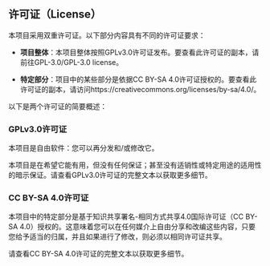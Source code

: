 ## 许可证（License）

本项目采用双重许可证。以下部分内容具有不同的许可证要求：

- **项目整体**：本项目整体按照GPLv3.0许可证发布。要查看此许可证的副本，请前往GPL-3.0/GPL-3.0 license。

- **特定部分**：项目中的某些部分是依据CC BY-SA 4.0许可证授权的。要查看此许可证的副本，请访问https://creativecommons.org/licenses/by-sa/4.0/。

以下是两个许可证的简要概述：

### GPLv3.0许可证

本项目是自由软件：您可以再分发和/或修改它。

本项目是在希望它能有用，但没有任何保证；甚至没有适销性或特定用途的适用性的暗示保证。请查看GPLv3.0许可证的完整文本以获取更多细节。

### CC BY-SA 4.0许可证

本项目中的特定部分是基于知识共享署名-相同方式共享4.0国际许可证（CC BY-SA 4.0）授权的。这意味着您可以在任何媒介上自由分享和改编这些内容，只要您给予适当的归属，并且如果进行了修改，则必须以相同许可证共享。

请查看CC BY-SA 4.0许可证的完整文本以获取更多细节。
